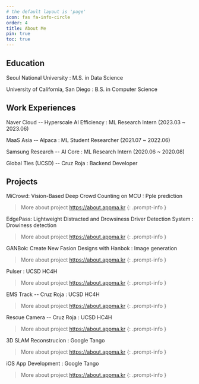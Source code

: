```yaml
---
# the default layout is 'page'
icon: fas fa-info-circle
order: 4
title: About Me
pin: true
toc: true
---
```



## Education
Seoul National University
: M.S. in Data Science

University of California, San Diego
: B.S. in Computer Science 

## Work Experiences
Naver Cloud -- Hyperscale AI Efficiency
: ML Research Intern (2023.03 ~ 2023.06)

MaaS Asia -- Alpaca
: ML Student Researcher (2021.07 ~ 2022.06)

Samsung Research -- AI Core
: ML Research Intern (2020.06 ~ 2020.08)

Global Ties (UCSD) -- Cruz Roja
: Backend Developer

## Projects

MiCrowd: Vision-Based Deep Crowd Counting on MCU
: Pple prediction

> More about project <https://about.appma.kr>
{: .prompt-info }


EdgePass: Lightweight Distracted and Drowsiness Driver Detection System
: Drowiness detection

> More about project <https://about.appma.kr>
{: .prompt-info }



GANBok: Create New Fasion Designs with Hanbok
: Image generation

> More about project <https://about.appma.kr>
{: .prompt-info }



Pulser
: UCSD HC4H

> More about project <https://about.appma.kr>
{: .prompt-info }



EMS Track -- Cruz Roja
: UCSD HC4H

> More about project <https://about.appma.kr>
{: .prompt-info }



Rescue Camera -- Cruz Roja
: UCSD HC4H

> More about project <https://about.appma.kr>
{: .prompt-info }



3D SLAM Reconstrucion
: Google Tango

> More about project <https://about.appma.kr>
{: .prompt-info }



iOS App Development
: Google Tango

> More about project <https://about.appma.kr>
{: .prompt-info }



<!-- > Add Markdown syntax content to file `_tabs/about.md`{: .filepath } and it will show up on this page.
{: .prompt-tip } -->

